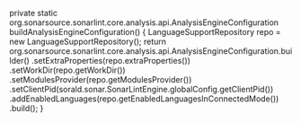 private static org.sonarsource.sonarlint.core.analysis.api.AnalysisEngineConfiguration buildAnalysisEngineConfiguration() {
    LanguageSupportRepository repo = new LanguageSupportRepository();
    return org.sonarsource.sonarlint.core.analysis.api.AnalysisEngineConfiguration.builder()
        .setExtraProperties(repo.extraProperties())
        .setWorkDir(repo.getWorkDir())
        .setModulesProvider(repo.getModulesProvider())
        .setClientPid(sorald.sonar.SonarLintEngine.globalConfig.getClientPid())
        .addEnabledLanguages(repo.getEnabledLanguagesInConnectedMode())
        .build();
}